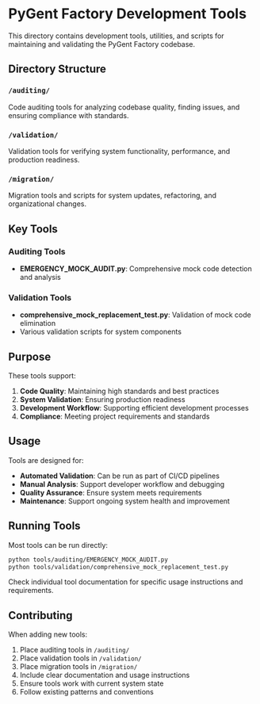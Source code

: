 # PyGent Factory Development Tools

This directory contains development tools, utilities, and scripts for maintaining and validating the PyGent Factory codebase.

## Directory Structure

### `/auditing/`
Code auditing tools for analyzing codebase quality, finding issues, and ensuring compliance with standards.

### `/validation/`
Validation tools for verifying system functionality, performance, and production readiness.

### `/migration/`
Migration tools and scripts for system updates, refactoring, and organizational changes.

## Key Tools

### Auditing Tools
- **EMERGENCY_MOCK_AUDIT.py**: Comprehensive mock code detection and analysis

### Validation Tools
- **comprehensive_mock_replacement_test.py**: Validation of mock code elimination
- Various validation scripts for system components

## Purpose

These tools support:
1. **Code Quality**: Maintaining high standards and best practices
2. **System Validation**: Ensuring production readiness
3. **Development Workflow**: Supporting efficient development processes
4. **Compliance**: Meeting project requirements and standards

## Usage

Tools are designed for:
- **Automated Validation**: Can be run as part of CI/CD pipelines
- **Manual Analysis**: Support developer workflow and debugging
- **Quality Assurance**: Ensure system meets requirements
- **Maintenance**: Support ongoing system health and improvement

## Running Tools

Most tools can be run directly:
```bash
python tools/auditing/EMERGENCY_MOCK_AUDIT.py
python tools/validation/comprehensive_mock_replacement_test.py
```

Check individual tool documentation for specific usage instructions and requirements.

## Contributing

When adding new tools:
1. Place auditing tools in `/auditing/`
2. Place validation tools in `/validation/`
3. Place migration tools in `/migration/`
4. Include clear documentation and usage instructions
5. Ensure tools work with current system state
6. Follow existing patterns and conventions
